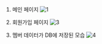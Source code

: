 1. 메인 페이지
![1](https://github.com/user-attachments/assets/b964446a-7021-4e86-9bb8-c007a6b21ffd)

2. 회원가입 페이지
![3](https://github.com/user-attachments/assets/10161a92-415b-47ac-8a7c-9c2f5a2173d4)

3. 멤버 데이터가 DB에 저장된 모습
![4](https://github.com/user-attachments/assets/bfaaa462-ea01-483b-8b7f-0fcbf65df3ba)
